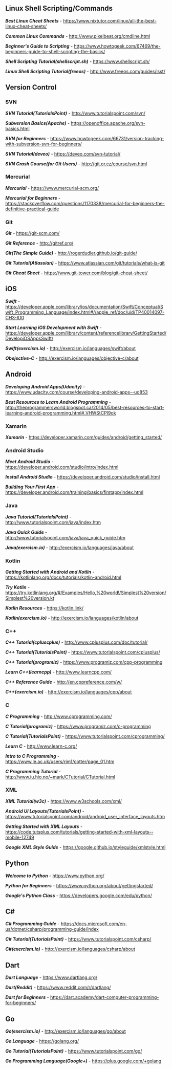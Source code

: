 ## Linux Shell Scripting/Commands ##

***Best Linux Cheat Sheets*** - https://www.nixtutor.com/linux/all-the-best-linux-cheat-sheets/

***Common Linux Commands*** - http://www.pixelbeat.org/cmdline.html

***Beginner's Guide to Scripting*** - https://www.howtogeek.com/67469/the-beginners-guide-to-shell-scripting-the-basics/

***Shell Scripting Tutorial(shellscript.sh)*** - https://www.shellscript.sh/

***Linux Shell Scripting Tutorial(freeos)*** - http://www.freeos.com/guides/lsst/

## Version Control ##

### SVN ###

***SVN Tutorial(TutorialsPoint)*** - http://www.tutorialspoint.com/svn/

***Subversion Basics(Apache)*** - https://openoffice.apache.org/svn-basics.html

***SVN for Beginners*** - https://www.howtogeek.com/66731/version-tracking-with-subversion-svn-for-beginners/

***SVN Tutorial(deveo)*** - https://deveo.com/svn-tutorial/

***SVN Crash Course(for Git Users)*** - http://git.or.cz/course/svn.html

### Mercurial ###

***Mercurial*** - https://www.mercurial-scm.org/

***Mercurial for Beginners*** - https://stackoverflow.com/questions/1170338/mercurial-for-beginners-the-definitive-practical-guide

### Git ###

***Git*** - https://git-scm.com/

***Git Reference*** - http://gitref.org/

***Git(The Simple Guide)*** - http://rogerdudler.github.io/git-guide/

***Git Tutorial(Atlassian)*** - https://www.atlassian.com/git/tutorials/what-is-git

***Git Cheat Sheet*** - https://www.git-tower.com/blog/git-cheat-sheet/

## iOS ##

***Swift*** - https://developer.apple.com/library/ios/documentation/Swift/Conceptual/Swift_Programming_Language/index.html#//apple_ref/doc/uid/TP40014097-CH3-ID0

***Start Learning iOS Development with Swift*** - https://developer.apple.com/library/content/referencelibrary/GettingStarted/DevelopiOSAppsSwift/

***Swift(exercism.io)*** - http://exercism.io/languages/swift/about

***Obejective-C*** - http://exercism.io/languages/objective-c/about

## Android ##

***Developing Android Apps(Udacity)*** - https://www.udacity.com/course/developing-android-apps--ud853

***Best Resources to Learn Android Programming*** - http://theprogrammersworld.blogspot.ca/2014/05/best-resources-to-start-learning-android-programming.html#.VHWStCPI9ok

### Xamarin ###

***Xamarin*** - https://developer.xamarin.com/guides/android/getting_started/

### Android Studio ###

***Meet Android Studio*** - https://developer.android.com/studio/intro/index.html

***Install Android Studio*** - https://developer.android.com/studio/install.html

***Building Your First App*** - https://developer.android.com/training/basics/firstapp/index.html

### Java ### 

***Java Tutorial(TutorialsPoint)*** - http://www.tutorialspoint.com/java/index.htm

***Java Quick Guide*** - http://www.tutorialspoint.com/java/java_quick_guide.htm

***Java(exercism.io)*** - http://exercism.io/languages/java/about

### Kotlin ###

***Getting Started with Android and Kotlin*** - https://kotlinlang.org/docs/tutorials/kotlin-android.html

***Try Kotlin*** - https://try.kotlinlang.org/#/Examples/Hello,%20world!/Simplest%20version/Simplest%20version.kt

***Kotlin Resources*** - https://kotlin.link/

***Kotlin(exercism.io)*** - http://exercism.io/languages/kotlin/about

### C++ ###

***C++ Tutorial(cpluscplus)*** - http://www.cplusplus.com/doc/tutorial/

***C++ Tutorial(TutorialsPoint)*** - https://www.tutorialspoint.com/cplusplus/

***C++ Tutorial(programiz)*** - https://www.programiz.com/cpp-programming

***Learn C++(learncpp)*** - http://www.learncpp.com/

***C++ Reference Guide*** - http://en.cppreference.com/w/

***C++(exercism.io)*** - http://exercism.io/languages/cpp/about

### C ###

***C Programming*** - http://www.cprogramming.com/

***C Tutorial(programiz)*** - https://www.programiz.com/c-programming

***C Tutorial(TutorialsPoint)*** - https://www.tutorialspoint.com/cprogramming/

***Learn C*** - http://www.learn-c.org/

***Intro to C Programming*** - https://www.le.ac.uk/users/rjm1/cotter/page_01.htm

***C Programming Tutorial*** - http://www.iu.hio.no/~mark/CTutorial/CTutorial.html

### XML ###

***XML Tutorial(w3c)*** - https://www.w3schools.com/xml/

***Android UI Layouts(TutorialsPoint)*** - https://www.tutorialspoint.com/android/android_user_interface_layouts.htm

***Getting Started with XML Layouts*** - https://code.tutsplus.com/tutorials/getting-started-with-xml-layouts--mobile-12749

***Google XML Style Guide*** - https://google.github.io/styleguide/xmlstyle.html

## Python ##

***Welcome to Python*** - https://www.python.org/

***Python for Beginners*** - https://www.python.org/about/gettingstarted/

***Google's Python Class*** - https://developers.google.com/edu/python/

## C# ##

***C# Programming Guide*** - https://docs.microsoft.com/en-us/dotnet/csharp/programming-guide/index

***C# Tutorial(TutorialsPoint)*** - https://www.tutorialspoint.com/csharp/

***C#(exercism.io)*** - http://exercism.io/languages/csharp/about

## Dart ##

***Dart Language*** - https://www.dartlang.org/

***Dart(Reddit)*** - https://www.reddit.com/r/dartlang/

***Dart for Beginners*** - https://dart.academy/dart-computer-programming-for-beginners/

## Go ##

***Go(exercism.io)*** - http://exercism.io/languages/go/about

***Go Language*** - https://golang.org/

***Go Tutorial(TutorialsPoint)*** - https://www.tutorialspoint.com/go/

***Go Programming Language(Google+)*** - https://plus.google.com/+golang

